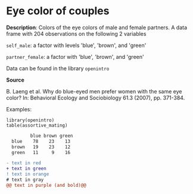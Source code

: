 # Eye color of couples

**Description**: Colors of the eye colors of male and female partners. A data frame with 204 observations on the following 2 variables

`self_male`: a factor with levels 'blue', 'brown', and 'green'

`partner_female`: a factor with 'blue', 'brown', and 'green'

Data can be found in the library ``openintro``

**Source**

B. Laeng et al. Why do blue-eyed men prefer women with the same eye color? In: Behavioral Ecology and Sociobiology 61.3 (2007), pp. 371-384.

Examples:

```{r}
library(openintro)
table(assortive_mating)
```
         
```diff
         blue brown green
  blue    78    23    13
  brown   19    23    12
  green   11     9    16
```


```diff
- text in red
+ text in green
! text in orange
# text in gray
@@ text in purple (and bold)@@
```
